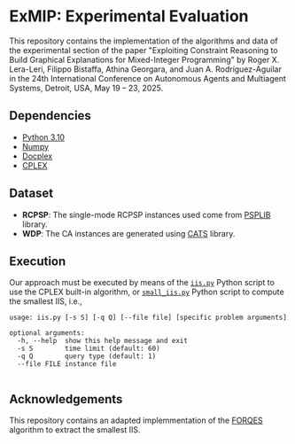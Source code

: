 ExMIP: Experimental Evaluation
===================
This repository contains the implementation of the algorithms and data of the experimental section of the paper
"Exploiting Constraint Reasoning to Build Graphical Explanations for Mixed-Integer Programming" by Roger X. Lera-Leri, Filippo Bistaffa, Athina Georgara, and Juan A. Rodríguez-Aguilar
in the 24th International Conference on Autonomous Agents and Multiagent Systems, Detroit, USA, May 19 – 23, 2025.

Dependencies
----------
 - [Python 3.10](https://www.python.org/downloads/)
 - [Numpy](https://numpy.org/)
 - [Docplex](https://www.cvxpy.org/)
 - [CPLEX](https://www.ibm.com/es-es/products/ilog-cplex-optimization-studio)


Dataset
----------

 - **RCPSP**: The single-mode RCPSP instances used come from [PSPLIB](https://www.om-db.wi.tum.de/psplib/) library.
 - **WDP**: The CA instances are generated using [CATS](https://github.com/kevinlb1/CATS) library.

Execution
----------
Our approach must be executed by means of the [`iis.py`](iis.py) Python script to use the CPLEX built-in algorithm, or [`small_iis.py`](small_iis.py) Python script to compute the smallest IIS,  i.e.,
```
usage: iis.py [-s S] [-q Q] [--file file] [specific problem arguments]

optional arguments:
  -h, --help  show this help message and exit
  -s S        time limit (default: 60)
  -q Q        query type (default: 1)
  --file FILE instance file
  
```

Acknowledgements
----------
This repository contains an adapted implemmentation of the [FORQES](https://alexeyignatiev.github.io/assets/pdf/iplms-cp15-preprint.pdf) algorithm to extract the smallest IIS. 